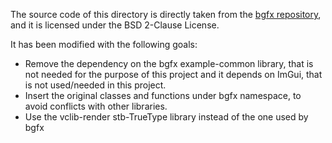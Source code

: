 The source code of this directory is directly taken from the [bgfx repository](https://github.com/bkaradzic/bgfx), and it is licensed under the BSD 2-Clause License. 

It has been modified with the following goals:
- Remove the dependency on the bgfx example-common library, that is not needed for the purpose of this project and it depends on ImGui, that is not used/needed in this project.
- Insert the original classes and functions under bgfx namespace, to avoid conflicts with other libraries.
- Use the vclib-render stb-TrueType library instead of the one used by bgfx
